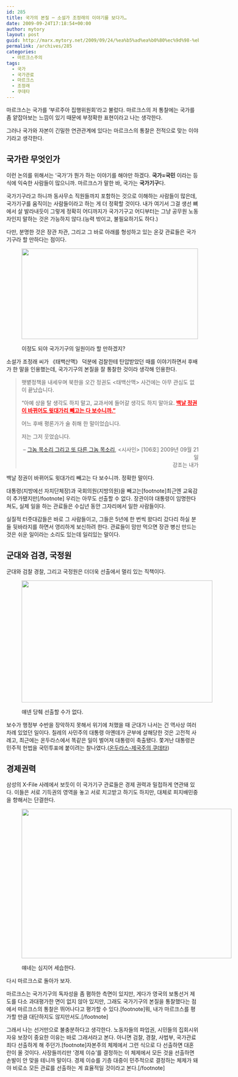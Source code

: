 ```yaml
---
id: 285
title: 국가의 본질 ─ 소설가 조정래의 이야기를 보다가…
date: 2009-09-24T17:18:54+00:00
author: mytory
layout: post
guid: http://marx.mytory.net/2009/09/24/%ea%b5%ad%ea%b0%80%ec%9d%98-%eb%b3%b8%ec%a7%88-%e2%94%80-%ec%86%8c%ec%84%a4%ea%b0%80-%ec%a1%b0%ec%a0%95%eb%9e%98%ec%9d%98-%ec%9d%b4%ec%95%bc%ea%b8%b0%eb%a5%bc-%eb%b3%b4%eb%8b%a4%ea%b0%80/
permalink: /archives/285
categories:
  - 마르크스주의
tags:
  - 국가
  - 국가관료
  - 마르크스
  - 조정래
  - 쿠데타
---
```

마르크스는 국가를 ‘부르주아 집행위원회’라고 불렀다. 마르크스의 저 통찰에는 국가를 좀 얕잡아보는 느낌이 있기 때문에 부정확한 표현이라고 나는 생각한다.

그러나 국가와 자본이 긴밀한 연관관계에 있다는 마르크스의 통찰은 전적으로 맞는 이야기라고 생각한다.

## 국가란 무엇인가

이런 논의를 위해서는 &#8216;국가&#8217;가 뭔가 하는 이야기를 해야만 하겠다. **국가=국민** 이라는 등식에 익숙한 사람들이 많으니까. 마르크스가 말한 바, 국가는 **국가기구**다.

국가기구라고 하니까 동사무소 직원들까지 포함하는 것으로 이해하는 사람들이 많은데, 국가기구를 움직이는 사람들이라고 하는 게 더 정확할 것이다. 내가 여기서 그걸 생선 뼈에서 살 발라내듯이 그렇게 정확히 어디까지가 국가기구고 어디부터는 그냥 공무원 노동자인지 말하는 것은 가능하지 않다.(능력 밖이고, 불필요하기도 하다.)

다만, 분명한 것은 장관 차관, 그리고 그 바로 아래를 형성하고 있는 온갖 관료들은 국가기구라 할 만하다는 점이다.<figure style="width: 462px" class="wp-caption aligncenter">

<img src="http://marx.mytory.net/wp-content/uploads/1/cfile5.uf.202119104ABBA96206E35B.jpg" width="462" height="237" alt="" filename="cfile5.uf.202119104ABBA96206E35B.jpg" filemime="" /><figcaption class="wp-caption-text">이정도 되야 국가기구의 일원이라 할 만하겠지?</figcaption></figure> 

소설가 조정래 씨가 《태백산맥》 덕분에 검찰한테 탄압받았던 때를 이야기하면서 후배가 한 말을 인용했는데, 국가기구의 본질을 잘 통찰한 것이라 생각해 인용한다.

> 햇볕정책을 내세우며 북한을 오간 정권도 &lt;태백산맥&gt; 사건에는 아무 관심도 없이 끝났습니다.
> 
> “아예 상을 탈 생각도 하지 말고, 교과서에 들어갈 생각도 하지 말아요. <span style="color: rgb(255, 0, 0);"><u><strong>백날 정권이 바뀌어도 윗대가리 빼고는 다 보수니까.”</strong></u></span>
> 
> 어느 후배 평론가가 술 취해 한 말이었습니다.
> 
> 저는 그저 웃었습니다.
> 
> <p style="text-align: right;">
>   &#8211; <a target="_blank" href="http://www.sisain.co.kr/news/articleView.html?idxno=5306">그놈 목소리 그리고 또 다른 그놈 목소리</a>, &lt;시사인&gt; [106호] 2009년 09월 21일<br /> 강조는 내가
> </p>

백날 정권이 바뀌어도 윗대가리 빼고는 다 보수니까. 정확한 말이다.

대통령(지방에선 자치단체장)과 국회의원(지방의원)을 빼고는[footnote]최근엔 교육감이 추가됐지만[/footnote] 우리는 아무도 선출할 수 없다. 장관이야 대통령이 임명한다 쳐도, 실제 일을 하는 관료들은 수십년 동안 그자리에서 일한 사람들이다.

실질적 터줏대감들은 바로 그 사람들이고, 그들은 5년에 한 번씩 왔다리 갔다리 하실 분들 뒷바라지를 하면서 영리하게 보신하려 한다. 관료들이 맘만 먹으면 장관 병신 만드는 것은 쉬운 일이라는 소리도 있는데 일리있는 말이다.

## 군대와 검경, 국정원

군대와 검찰 경찰, 그리고 국정원은 더더욱 선출에서 멀리 있는 직책이다.<figure style="width: 500px" class="wp-caption aligncenter">

<img src="http://marx.mytory.net/wp-content/uploads/1/cfile21.uf.172119104ABBA961048CC5.jpg" width="500" height="319" alt="" filename="cfile21.uf.172119104ABBA961048CC5.jpg" filemime="" /><figcaption class="wp-caption-text">얘넨 당췌 선출할 수가 없다.</figcaption></figure> 

보수가 행정부 수반을 장악하지 못해서 위기에 처했을 때 군대가 나서는 건 역사상 여러 차례 있었던 일이다. 칠레의 사민주의 대통령 아옌데가 군부에 살해당한 것은 고전적 사례고, 최근에는 온두라스에서 똑같은 일이 벌어져 대통령이 축출됐다. 쫓겨난 대통령은 민주적 헌법을 국민투표에 붙이려는 찰나였다.(<a target="_blank" title="피오나 맥파일, &lt;레프트21&gt; ,  2009-08-06" href="http://wspaper.org/article/6858">온두라스-제국주의 쿠데타</a>)

## 경제권력

삼성의 X-File 사례에서 보듯이 이 국가기구 관료들은 경제 권력과 밀접하게 연관돼 있다. 이들은 서로 기득권의 영역을 놓고 서로 치고받고 하기도 하지만, 대체로 피지배민중을 향해서는 단결한다.<figure style="width: 550px" class="wp-caption aligncenter">

<img src="http://marx.mytory.net/wp-content/uploads/1/cfile21.uf.152119104ABBA95E035902.gif" width="550" height="391" alt="" filename="cfile21.uf.152119104ABBA95E035902.gif" filemime="" /><figcaption class="wp-caption-text">얘네는 심지어 세습한다.</figcaption></figure> 

다시 마르크스로 돌아가 보자.

마르크스는 국가기구의 독자성을 좀 폄하한 측면이 있지만, 게다가 영국의 보통선거 제도를 다소 과대평가한 면이 없지 않아 있지만, 그래도 국가기구의 본질을 통찰했다는 점에서 마르크스의 통찰은 뛰어나다고 평가할 수 있다.[footnote]뭐, 내가 마르크스를 평가할 만큼 대단하지도 않지만서도.[/footnote]

그래서 나는 선거만으로 불충분하다고 생각한다. 노동자들의 파업권, 시민들의 집회시위 자유 보장이 중요한 이유는 바로 그래서라고 본다. 아니면 검찰, 경찰, 사법부, 국가관료 죄다 선출하게 해 주던가.[footnote]자본주의 체제에서 그런 식으로 다 선출하면 대혼란이 올 것이다. 사장들끼리만 &#8216;경제 이슈&#8217;를 결정하는 이 체제에서 모든 것을 선출하면 손발이 안 맞을 테니까 말이다. 경제 이슈를 기층 대중이 민주적으로 결정하는 체제가 돼야 비로소 모든 관료를 선출하는 게 효율적일 것이라고 본다.[/footnote]